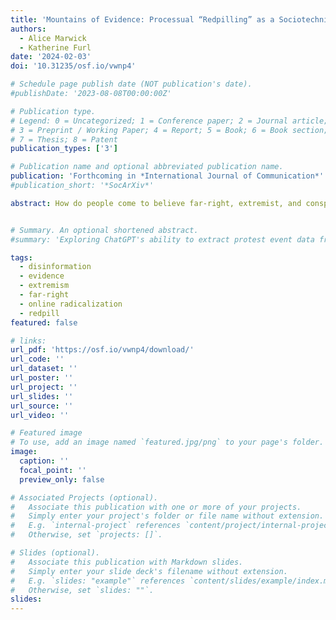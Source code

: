 ```yaml
---
title: 'Mountains of Evidence: Processual “Redpilling” as a Sociotechnical Effect of Disinformation'
authors:
  - Alice Marwick
  - Katherine Furl
date: '2024-02-03'
doi: '10.31235/osf.io/vwnp4'

# Schedule page publish date (NOT publication's date).
#publishDate: '2023-08-08T00:00:00Z'

# Publication type.
# Legend: 0 = Uncategorized; 1 = Conference paper; 2 = Journal article;
# 3 = Preprint / Working Paper; 4 = Report; 5 = Book; 6 = Book section;
# 7 = Thesis; 8 = Patent
publication_types: ['3']

# Publication name and optional abbreviated publication name.
publication: 'Forthcoming in *International Journal of Communication*'
#publication_short: '*SocArXiv*'

abstract: How do people come to believe far-right, extremist, and conspiratorial ideas they encounter online? This paper examines how participants in primarily US- based far-right online communities describe their adoption of “redpill” beliefs and the role of disinformation in these accounts. Applying the sociotechnical theory of media effects, we conduct qualitative content analysis of “redpilling narratives” gathered from Reddit, Gab, and Discord. While many users frame redpilling as a moment of conversion, others portray redpilling as a process, something achieved incrementally through years of community participation and “doing your own research.” In both cases, disinformation presented as evidence and the capacity to determine the veracity of presented evidence play important roles in redpilling oneself and others. By framing their beliefs as the rational and logical results of fully considering a plethora of evidence, redpill adherents can justify holding and promoting otherwise indefensible prejudices. The community’s creation, promotion, and repetition of far-right disinformation, much of which is historical or “scientific” in nature, play a crucial role in the adoption of far-right beliefs.


# Summary. An optional shortened abstract.
#summary: 'Exploring ChatGPT's ability to extract protest event data from media articles, showing promising results and efficiency over traditional methods.'

tags:
  - disinformation 
  - evidence 
  - extremism 
  - far-right 
  - online radicalization 
  - redpill
featured: false

# links:
url_pdf: 'https://osf.io/vwnp4/download/'
url_code: ''
url_dataset: ''
url_poster: ''
url_project: ''
url_slides: ''
url_source: ''
url_video: ''

# Featured image
# To use, add an image named `featured.jpg/png` to your page's folder.
image:
  caption: ''
  focal_point: ''
  preview_only: false

# Associated Projects (optional).
#   Associate this publication with one or more of your projects.
#   Simply enter your project's folder or file name without extension.
#   E.g. `internal-project` references `content/project/internal-project/index.md`.
#   Otherwise, set `projects: []`.

# Slides (optional).
#   Associate this publication with Markdown slides.
#   Simply enter your slide deck's filename without extension.
#   E.g. `slides: "example"` references `content/slides/example/index.md`.
#   Otherwise, set `slides: ""`.
slides:
---
```

